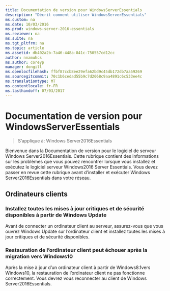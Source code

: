 ```yaml
---
title: Documentation de version pour WindowsServerEssentials
description: "Décrit comment utiliser WindowsServerEssentials"
ms.custom: na
ms.date: 10/03/2016
ms.prod: windows-server-2016-essentials
ms.reviewer: na
ms.suite: na
ms.tgt_pltfrm: na
ms.topic: article
ms.assetid: db402a2b-7a46-448a-841c-750557cd12cc
author: nnamuhcs
ms.author: coreyp
manager: dongill
ms.openlocfilehash: ffbf87ccb8ee29efa62bd9c45db172db7aa59269
ms.sourcegitcommit: 70c1b6cedad55b9c7d2068c9aa4891c6c533ee4c
ms.translationtype: MT
ms.contentlocale: fr-FR
ms.lasthandoff: 07/03/2017
---
```

# <a name="release-documentation-for-windows-server-essentials"></a>Documentation de version pour WindowsServerEssentials

>S’applique à: Windows Server2016Essentials

Bienvenue dans la Documentation de version pour le logiciel de serveur Windows Server2016Essentials. Cette rubrique contient des informations sur les problèmes que vous pouvez rencontrer lorsque vous installez et exécutez le logiciel serveur Windows2016 Server Essentials. Vous devez passer en revue cette rubrique avant d’installer et exécuter Windows Server2016Essentials dans votre réseau.  
  
## <a name="client-computers"></a>Ordinateurs clients  
  
### <a name="install-all-available-critical-and-security-updates-from-windows-update"></a>Installez toutes les mises à jour critiques et de sécurité disponibles à partir de Windows Update  

Avant de connecter un ordinateur client au serveur, assurez-vous que vous ouvrez Windows Update sur l’ordinateur client et installez toutes les mises à jour critiques et de sécurité disponibles.  
  
### <a name="client-computer-restore-may-not-succeed-after-migration-to-windows-10"></a>Restauration de l’ordinateur client peut échouer après la migration vers Windows10  
 Après la mise à jour d’un ordinateur client à partir de Windows8.1vers Windows10, la restauration de l’ordinateur client ne pas fonctionne correctement. Vous devrez vous reconnecter au client de Windows Server2016Essentials. 
